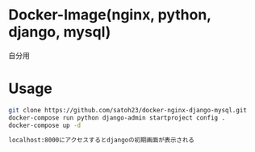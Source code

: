 # Docker-Image(nginx, python, django, mysql)

自分用

# Usage

```bash
git clone https://github.com/satoh23/docker-nginx-django-mysql.git
docker-compose run python django-admin startproject config .
docker-compose up -d

localhost:8000にアクセスするとdjangoの初期画面が表示される
```
